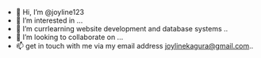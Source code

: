 - 👋 Hi, I’m @joyline123
- 👀 I’m interested in ...
- 🌱 I’m currlearning website development and database systems ..
- 💞️ I’m looking to collaborate on ...
- 📫 get in touch with me via my email address joylinekagura@gmail.com..

<!---
joyline123/joyline123 is a ✨ special ✨ repository because its `README.md` (this file) appears on your GitHub profile.
You can click the Preview link to take a look at your changes.
--->
